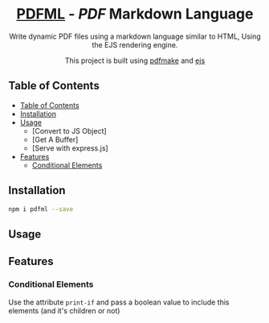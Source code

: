 <h1 align="center">
  <a href='https://github.com/nutrition-power/pdfml'>PDFML</a> - <em>PDF</em> Markdown Language
</h1>

<p align="center">
  Write dynamic PDF files using a markdown language similar to HTML, Using the EJS rendering engine.
<p>

<p align="center">
  This project is built using <a href='http://pdfmake.org/#/'>pdfmake</a> and <a href='https://ejs.co/'>ejs</a>
<p>


## Table of Contents

<!--ts-->
- [Table of Contents](#table-of-contents)
- [Installation](#installation)
- [Usage](#usage)
  - [Convert to JS Object]
  - [Get A Buffer]
  - [Serve with express.js]
- [Features](#features)
  - [Conditional Elements](#conditional-elements)
<!--te-->

## Installation


```sh
npm i pdfml --save
```


## Usage


## Features

### Conditional Elements

Use the attribute ```print-if``` and pass a boolean value to include this elements (and it's children or not)
